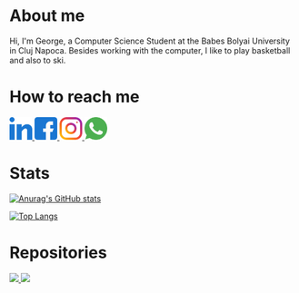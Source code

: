 # About me
Hi, I'm George, a Computer Science Student at the Babes Bolyai University in Cluj Napoca. Besides working with the computer, I like to play basketball and also to ski.

# How to reach me
<a href= "https://www.linkedin.com/in/danicico-george-8107031ba/" >
  <img src="Photos/link.png" width="auto" height="40px" />
</a>

<a href= "https://www.facebook.com/george.danicico.7/" >
  <img src="Photos/fb.png" width="auto" height="40px" />
</a>

<a href= "https://www.instagram.com/georgedanicico/" >
  <img src="Photos/insta.png" width="auto" height="40px" />
</a>

<a href= "https://wa.link/5uk7qr" >
  <img src="Photos/whats.png" width="auto" height="40px" />
</a>

# Stats

[![Anurag's GitHub stats](https://github-readme-stats.vercel.app/api?username=GeorgeDanicico)](https://github.com/anuraghazra/github-readme-stats)

[![Top Langs](https://github-readme-stats.vercel.app/api/top-langs/?username=GeorgeDanicico&layout=compact)](https://github.com/anuraghazra/github-readme-stats)

# Repositories
<a href= "https://github.com/GeorgeDanicico/University_Projects">
 <img src= "https://github-readme-stats.vercel.app/api/pin/?username=GeorgeDanicico&repo=University_Projects"/>
</a>

<a href= "https://github.com/GeorgeDanicico/Small-projects">
 <img src= "https://github-readme-stats.vercel.app/api/pin/?username=GeorgeDanicico&repo=Small-projects"/>
</a>

